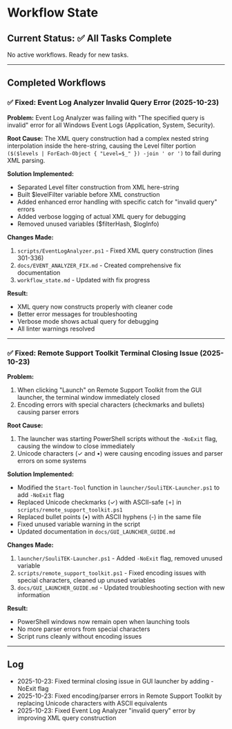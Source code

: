 # Workflow State

## Current Status: ✅ All Tasks Complete

No active workflows. Ready for new tasks.

---

## Completed Workflows

### ✅ Fixed: Event Log Analyzer Invalid Query Error (2025-10-23)

**Problem:** Event Log Analyzer was failing with "The specified query is invalid" error for all Windows Event Logs (Application, System, Security).

**Root Cause:** The XML query construction had a complex nested string interpolation inside the here-string, causing the Level filter portion `($($levels | ForEach-Object { "Level=$_" }) -join ' or ')` to fail during XML parsing.

**Solution Implemented:**
- Separated Level filter construction from XML here-string
- Built $levelFilter variable before XML construction
- Added enhanced error handling with specific catch for "invalid query" errors
- Added verbose logging of actual XML query for debugging
- Removed unused variables ($filterHash, $logInfo)

**Changes Made:**
1. `scripts/EventLogAnalyzer.ps1` - Fixed XML query construction (lines 301-336)
2. `docs/EVENT_ANALYZER_FIX.md` - Created comprehensive fix documentation
3. `workflow_state.md` - Updated with fix progress

**Result:**
- XML query now constructs properly with cleaner code
- Better error messages for troubleshooting
- Verbose mode shows actual query for debugging
- All linter warnings resolved

---

### ✅ Fixed: Remote Support Toolkit Terminal Closing Issue (2025-10-23)

**Problem:** 
1. When clicking "Launch" on Remote Support Toolkit from the GUI launcher, the terminal window immediately closed
2. Encoding errors with special characters (checkmarks and bullets) causing parser errors

**Root Cause:** 
1. The launcher was starting PowerShell scripts without the `-NoExit` flag, causing the window to close immediately
2. Unicode characters (✓ and •) were causing encoding issues and parser errors on some systems

**Solution Implemented:**
- Modified the `Start-Tool` function in `launcher/SouliTEK-Launcher.ps1` to add `-NoExit` flag
- Replaced Unicode checkmarks (✓) with ASCII-safe `[+]` in `scripts/remote_support_toolkit.ps1`
- Replaced bullet points (•) with ASCII hyphens (-) in the same file
- Fixed unused variable warning in the script
- Updated documentation in `docs/GUI_LAUNCHER_GUIDE.md`

**Changes Made:**
1. `launcher/SouliTEK-Launcher.ps1` - Added `-NoExit` flag, removed unused variable
2. `scripts/remote_support_toolkit.ps1` - Fixed encoding issues with special characters, cleaned up unused variables
3. `docs/GUI_LAUNCHER_GUIDE.md` - Updated troubleshooting section with new information

**Result:** 
- PowerShell windows now remain open when launching tools
- No more parser errors from special characters
- Script runs cleanly without encoding issues

---

## Log
- 2025-10-23: Fixed terminal closing issue in GUI launcher by adding -NoExit flag
- 2025-10-23: Fixed encoding/parser errors in Remote Support Toolkit by replacing Unicode characters with ASCII equivalents
- 2025-10-23: Fixed Event Log Analyzer "invalid query" error by improving XML query construction

